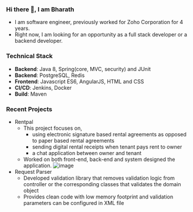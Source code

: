 ### Hi there 👋, I am Bharath

- I am software engineer, previously worked for Zoho Corporation for 4 years.
- Right now, I am looking for an opportunity as a full stack developer or a backend developer.

### Technical Stack

* **Backend**: Java 8, Spring(core, MVC, security) and JUnit
* **Backend**: PostgreSQL, Redis
* **Frontend**: Javascript ES6, AngularJS, HTML and CSS
* **CI/CD**: Jenkins, Docker
* **Build**: Maven

### Recent Projects

- Rentpal
    - This project focuses on, 
        - using electronic signature based rental agreements as opposed to paper based rental agreements
        - sending digital rental receipts when tenant pays rent to owner
        - a chat application between owner and tenant
    - Worked on both front-end, back-end and system designed the application.
    ![image](https://user-images.githubusercontent.com/49817583/101530462-40329f80-3992-11eb-987c-68f654c9283f.png)
- Request Parser
    - Developed validation library that removes validation logic from controller or the corresponding classes that validates the domain object
    - Provides clean code with low memory footprint and validation parameters can be configured in XML file
    

<!--
**frankbharath/frankbharath** is a ✨ _special_ ✨ repository because its `README.md` (this file) appears on your GitHub profile.

Here are some ideas to get you started:

- 🔭 I’m currently working on ...
- 🌱 I’m currently learning ...
- 👯 I’m looking to collaborate on ...
- 🤔 I’m looking for help with ...
- 💬 Ask me about ...
- 📫 How to reach me: ...
- 😄 Pronouns: ...
- ⚡ Fun fact: ...
-->

